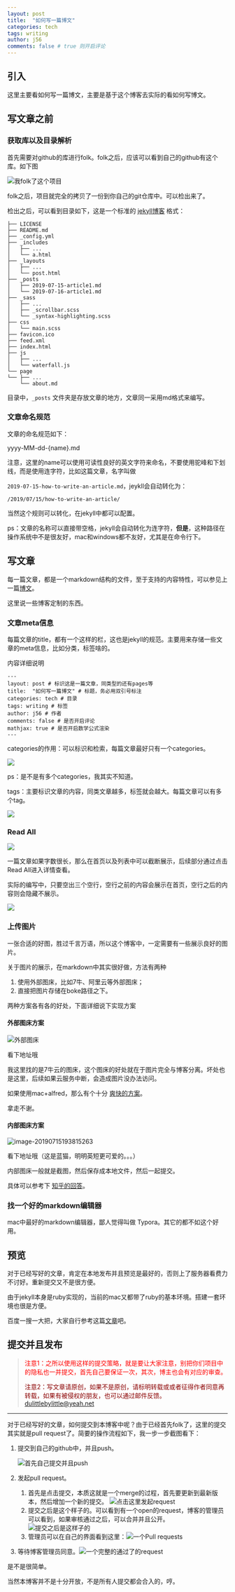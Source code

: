 ```yaml
---
layout: post
title:  "如何写一篇博文"
categories: tech
tags: writing
author: j56
comments: false # true 则开启评论
---
```


## 引入

这里主要看如何写一篇博文，主要是基于这个博客去实际的看如何写博文。
<!--more-->






## 写文章之前

### 获取库以及目录解析

首先需要对github的库进行folk。folk之后，应该可以看到自己的github有这个库。如下图

![我folk了这个项目](http://img.skydrift.cn/1563182133.png?imageMogr2/thumbnail/!70p)

folk之后，项目就完全的拷贝了一份到你自己的git仓库中。可以检出来了。

检出之后，可以看到目录如下，这是一个标准的 [jekyll博客](http://www.jekyllrb.com) 格式：

```
├── LICENSE
├── README.md
├── _config.yml
├── _includes
│   ├── ...
│   └── a.html
├── _layouts
│   ├── ...
│   └── post.html
├── _posts
│   ├── 2019-07-15-article1.md
│   └── 2019-07-16-article1.md
├── _sass
│   ├── ...
│   ├── _scrollbar.scss
│   └── _syntax-highlighting.scss
├── css
│   └── main.scss
├── favicon.ico
├── feed.xml
├── index.html
├── js
│   ├── ...
│   └── waterfall.js
└── page
└── ├── ...
    └── about.md
```

目录中，`_posts` 文件夹是存放文章的地方，文章同一采用md格式来编写。

### 文章命名规范

文章的命名规范如下：

yyyy-MM-dd-{name}.md

注意，这里的name可以使用可读性良好的英文字符来命名，不要使用驼峰和下划线，而是使用连字符，比如这篇文章，名字叫做

`2019-07-15-how-to-write-an-article.md`，jeykll会自动转化为：

`/2019/07/15/how-to-write-an-article/`

当然这个规则可以转化，在jekyll中都可以配置。

ps：文章的名称可以直接带空格，jekyll会自动转化为连字符，**但是**，这种路径在操作系统中不是很友好，mac和windows都不友好，尤其是在命令行下。

## 写文章

每一篇文章，都是一个markdown结构的文件，至于支持的内容特性，可以参见上一篇[博文](https://dulittlebylittle.github.io/2019/07/15/when-i-birth/)。

这里说一些博客定制的东西。

### 文章meta信息

每篇文章的title，都有一个这样的栏，这也是jekyll的规范。主要用来存储一些文章的meta信息，比如分类，标签啥的。

内容详细说明

```
---
layout: post # 标识这是一篇文章，同类型的还有pages等
title:  "如何写一篇博文" # 标题，务必用双引号标注
categories: tech # 目录
tags: writing # 标签
author: j56 # 作者
comments: false # 是否开启评论
mathjax: true # 是否开启数学公式渲染
---
```

categories的作用：可以标识和检索，每篇文章最好只有一个categories。

![](http://img.skydrift.cn/1563183366.png?imageMogr2/thumbnail/!70p)

ps：是不是有多个categories，我其实不知道。

tags：主要标识文章的内容，同类文章越多，标签就会越大。每篇文章可以有多个tag。

![](http://img.skydrift.cn/1563183556.png)

### Read All

![](http://img.skydrift.cn/1563183386.png?imageMogr2/thumbnail/!70p)

一篇文章如果字数很长，那么在首页以及列表中可以截断展示，后续部分通过点击Read All进入详情查看。

实际的编写中，只要空出三个空行，空行之前的内容会展示在首页，空行之后的内容则会隐藏不展示。

![](http://img.skydrift.cn/1563183407.png?imageMogr2/thumbnail/!70p)



### 上传图片

一张合适的好图，胜过千言万语，所以这个博客中，一定需要有一些展示良好的图片。

关于图片的展示，在markdown中其实很好做，方法有两种

1. 使用外部图床，比如7牛、阿里云等外部图床；
2. 直接把图片存储在boke路径之下。

两种方案各有各的好处，下面详细说下实现方案

#### 外部图床方案

![外部图床](http://img.skydrift.cn/1563190649.png)

看下地址哦

我这里找的是7牛云的图床，这个图床的好处就在于图片完全与博客分离。坏处也是这里，后续如果云服务中断，会造成图片没办法访问。

如果使用mac+alfred，那么有个十分 [爽快的方案](https://github.com/kaito-kidd/markdown-image-alfred)。

拿走不谢。



#### 内部图床方案

![image-20190715193815263](/img/2019-07-15-how-to-write-an-article-02.png)

看下地址哦（这是蓝猫，明明英短更可爱的。。。）

内部图床一般就是截图，然后保存成本地文件，然后一起提交。

具体可以参考下 [知乎的回答](https://www.zhihu.com/question/31123165)。

### 找一个好的markdown编辑器

mac中最好的markdown编辑器，鄙人觉得叫做 Typora。其它的都不如这个好用。

## 预览

对于已经写好的文章，肯定在本地发布并且预览是最好的，否则上了服务器看费力不讨好。重新提交又不是很方便。

由于jekyll本身是ruby实现的，当前的mac又都带了ruby的基本环境。搭建一套环境也很是方便。

百度一搜一大把，大家自行参考这篇[文章](https://www.jianshu.com/p/07064eb79740)吧。



## 提交并且发布

><div><font color='red'>注意1：之所以使用这样的提交策略，就是要让大家注意，别把你们项目中的隐私也一并提交，首先自己要保证一次，其次，博主也会有对应的审查。</font></div>
>
><font color='darkred'>注意2：写文章请原创，如果不是原创，请标明转载或或者征得作者同意再转载，如果有被侵权的朋友，也可以通过邮件反馈。</font><dulittlebylittle@yeah.net>

-----

对于已经写好的文章，如何提交到本博客中呢？由于已经首先folk了，这里的提交其实就是pull request了。简要的操作流程如下，我一步一步截图看下：

1. 提交到自己的github中，并且push。

   ![首先自己提交并且push](http://img.skydrift.cn/1563192851.png?imageMogr2/thumbnail/!70p)

2. 发起pull request。

   1. 首先是点击提交，本质这就是一个merge的过程，首先要更新到最新版本，然后增加一个新的提交。
   ![点击这里发起request](http://img.skydrift.cn/1563192891.png?imageMogr2/thumbnail/!70p)
   1. 提交之后是这个样子的。可以看到有一个open的request，博客的管理员可以看到，如果审核通过之后，可以合并并且公开。![提交之后是这样子的](http://img.skydrift.cn/1563193025.png?imageMogr2/thumbnail/!70p)
   1. 管理员可以在自己的界面看到这里：![一个Pull requests](http://img.skydrift.cn/1563193211.png?imageMogr2/thumbnail/!70p)

3. 等待博客管理员同意。![一个完整的通过了的request](http://img.skydrift.cn/1563194404.png)

是不是很简单。

当然本博客并不是十分开放，不是所有人提交都会合入的，哼。